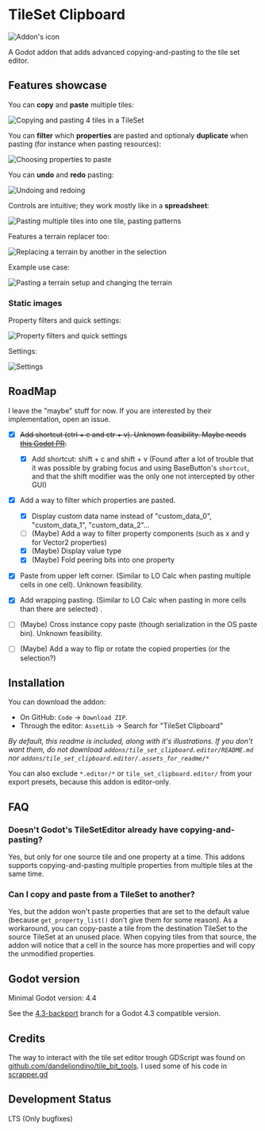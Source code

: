 # TileSet Clipboard

![Addon's icon](/icon.svg)

A Godot addon that adds advanced copying-and-pasting to the tile set editor.



## Features showcase

You can **copy** and **paste** multiple tiles:

![Copying and pasting 4 tiles in a TileSet](/addons/tile_set_clipboard.editor/.assets_for_readme/copy_paste_v2.gif)


You can **filter** which **properties** are pasted and optionaly **duplicate** when pasting (for instance when pasting resources):

![Choosing properties to paste](/addons/tile_set_clipboard.editor/.assets_for_readme/filter_properties_v3.gif)


You can **undo** and **redo** pasting:

![Undoing and redoing](/addons/tile_set_clipboard.editor/.assets_for_readme/undo_redo.gif)


Controls are intuitive; they work mostly like in a **spreadsheet**:

![Pasting multiple tiles into one tile, pasting patterns](/addons/tile_set_clipboard.editor/.assets_for_readme/spreadsheet_like.gif)


Features a terrain replacer too:

![Replacing a terrain by another in the selection](/addons/tile_set_clipboard.editor/.assets_for_readme/terrain_swapper.gif)


Example use case:

![Pasting a terrain setup and changing the terrain](/addons/tile_set_clipboard.editor/.assets_for_readme/example_use.gif)



### Static images

Property filters and quick settings:

![Property filters and quick settings](/addons/tile_set_clipboard.editor/.assets_for_readme/property_filter.png)


Settings:

![Settings](/addons/tile_set_clipboard.editor/.assets_for_readme/settings.png)



## RoadMap

I leave the "maybe" stuff for now. If you are interested by their implementation, open an issue.

- [x] ~~Add shortcut (ctrl + c and ctr + v). Unknown feasibility. Maybe needs [this Godot PR](https://github.com/godotengine/godot/pull/102807).~~
  - [x] Add shortcut: shift + c and shift + v
        (Found after a lot of trouble that it was possible by grabing focus and using BaseButton's `shortcut`, and that the shift modifier was the only one not intercepted by other GUI)
- [x] Add a way to filter which properties are pasted.
  - [x] Display custom data name instead of "custom_data_0", "custom_data_1", "custom_data_2"...
  - [ ] (Maybe) Add a way to filter property components (such as x and y for Vector2 properties)
  - [x] (Maybe) Display value type
  - [x] (Maybe) Fold peering bits into one property
- [x] Paste from upper left corner. (Similar to LO Calc when pasting multiple cells in one cell). Unknown feasibility.
- [x] Add wrapping pasting. (Similar to LO Calc when pasting in more cells than there are selected) .
- [ ] (Maybe) Cross instance copy paste (though serialization in the OS paste bin). Unknown feasibility.
- [ ] (Maybe) Add a way to flip or rotate the copied properties (or the selection?)



## Installation

You can download the addon:
- On GitHub: `Code` → `Download ZIP`.
- Through the editor: `AssetLib` → Search for "TileSet Clipboard"

*By default, this readme is included, along with it's illustrations. If you don't want them,
do not download `addons/tile_set_clipboard.editor/README.md` nor `addons/tile_set_clipboard.editor/.assets_for_readme/*`*

You can also exclude `*.editor/*` or `tile_set_clipboard.editor/` from your export presets,
because this addon is editor-only.



## FAQ

### Doesn't Godot's TileSetEditor already have copying-and-pasting?

Yes, but only for one source tile and one property at a time. This addons supports copying-and-pasting multiple properties from multiple tiles at the same time.

### Can I copy and paste from a TileSet to another?

Yes, but the addon won't paste properties that are set to the default value
(because `get_property_list()` don't give them for some reason). As a workaround,
you can copy-paste a tile from the destination TileSet to the source TileSet at an unused place.
When copying tiles from that source, the addon will notice that a cell in the source has more properties and will copy
the unmodified properties.


## Godot version

Minimal Godot version: 4.4

See the [4.3-backport](https://github.com/xorblo-doitus/TileSet-Clipboard/tree/4.3-backport) branch for a Godot 4.3 compatible version.



## Credits

The way to interact with the tile set editor trough GDScript was found on
[github.com/dandeliondino/tile_bit_tools](https://github.com/dandeliondino/tile_bit_tools/).
I used some of his code in [scrapper.gd](/addons/tile_set_clipboard.editor/scrapper.gd)



## Development Status

LTS (Only bugfixes)
